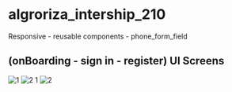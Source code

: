 # algroriza_intership_210

Responsive - reusable components - phone_form_field

## (onBoarding - sign in - register) UI Screens 



![1](https://user-images.githubusercontent.com/64233832/177052226-7f626a3e-b9af-4bed-811f-5732f9ae2b55.PNG)
![2 1](https://user-images.githubusercontent.com/64233832/177052229-4c6f13cb-7d57-478b-aa45-ccd9b23944be.PNG)
![2](https://user-images.githubusercontent.com/64233832/177052230-f45952ce-74d7-4455-831d-1b10252a7100.PNG)
